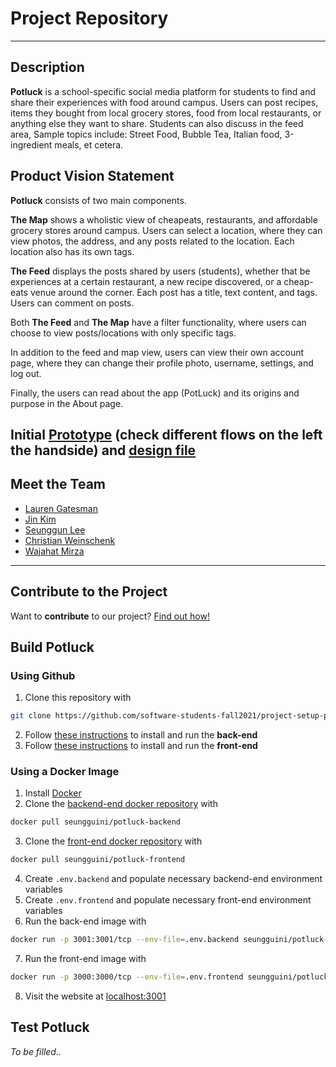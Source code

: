 # Project Repository

---

## Description

**Potluck** is a school-specific social media platform for students to find and share their experiences with food around campus. Users can post recipes, items they bought from local grocery stores, food from local restaurants, or anything else they want to share. Students can also discuss in the feed area, Sample topics include: Street Food, Bubble Tea, Italian food, 3-ingredient meals, et cetera.

## Product Vision Statement

**Potluck** consists of two main components.

**The Map** shows a wholistic view of cheapeats, restaurants, and affordable grocery stores around campus. Users can select a location, where they can view photos, the address, and any posts related to the location. Each location also has its own tags.

**The Feed** displays the posts shared by users (students), whether that be experiences at a certain restaurant, a new recipe discovered, or a cheap-eats venue around the corner. Each post has a title, text content, and tags. Users can comment on posts.

Both **The Feed** and **The Map** have a filter functionality, where users can choose to view posts/locations with only specific tags.

In addition to the feed and map view, users can view their own account page, where they can change their profile photo, username, settings, and log out.

Finally, the users can read about the app (PotLuck) and its origins and purpose in the About page.

Initial [Prototype](https://www.figma.com/proto/XMcwr5StWMdYmwJL3cW51j/First-attempt?node-id=47701%3A946&scaling=min-zoom&page-id=33%3A444&starting-point-node-id=47701%3A946&show-proto-sidebar=1) (check different flows on the left the handside)  and [design file](https://www.figma.com/file/XMcwr5StWMdYmwJL3cW51j/First-attempt?node-id=33%3A444)
---

## Meet the Team

- [Lauren Gatesman](https://github.com/lkgatesman)
- [Jin Kim](https://github.com/jhk742)
- [Seunggun Lee](https://github.com/seungguini)
- [Christian Weinschenk](https://github.com/HaveACookie)
- [Wajahat Mirza](https://github.com/Wajahat-Mirza)

---

## Contribute to the Project

Want to **contribute** to our project? [Find out how!](https://github.com/software-students-fall2021/project-setup-potluck/blob/master/CONTRIBUTING.md)

## Build Potluck

### Using Github
1. Clone this repository with
```bash
git clone https://github.com/software-students-fall2021/project-setup-potluck.git
```
2. Follow [these instructions](https://github.com/software-students-fall2021/project-setup-potluck/blob/master/back-end/README.md) to install and run the **back-end** 
3. Follow [these instructions](https://github.com/software-students-fall2021/project-setup-potluck/blob/master/front-end/README.md) to install and run the **front-end** 

### Using a Docker Image
1. Install [Docker](https://docs.docker.com/get-docker/)
2. Clone the [backend-end docker repository]((https://hub.docker.com/r/seungguini/potluck-backendend)) with
```bash
docker pull seungguini/potluck-backend
```
3. Clone the [front-end docker repository]((https://hub.docker.com/r/seungguini/potluck-frontend)) with
```bash
docker pull seungguini/potluck-frontend
```
4. Create `.env.backend` and populate necessary backend-end environment variables
5. Create `.env.frontend` and populate necessary front-end environment variables
6. Run the back-end image with
```bash
docker run -p 3001:3001/tcp --env-file=.env.backend seungguini/potluck-backend:latest
```
7. Run the front-end image with
```bash
docker run -p 3000:3000/tcp --env-file=.env.frontend seungguini/potluck-frontend:latest
```
8. Visit the website at [localhost:3001](localhost:3001)
## Test Potluck

_To be filled.._
